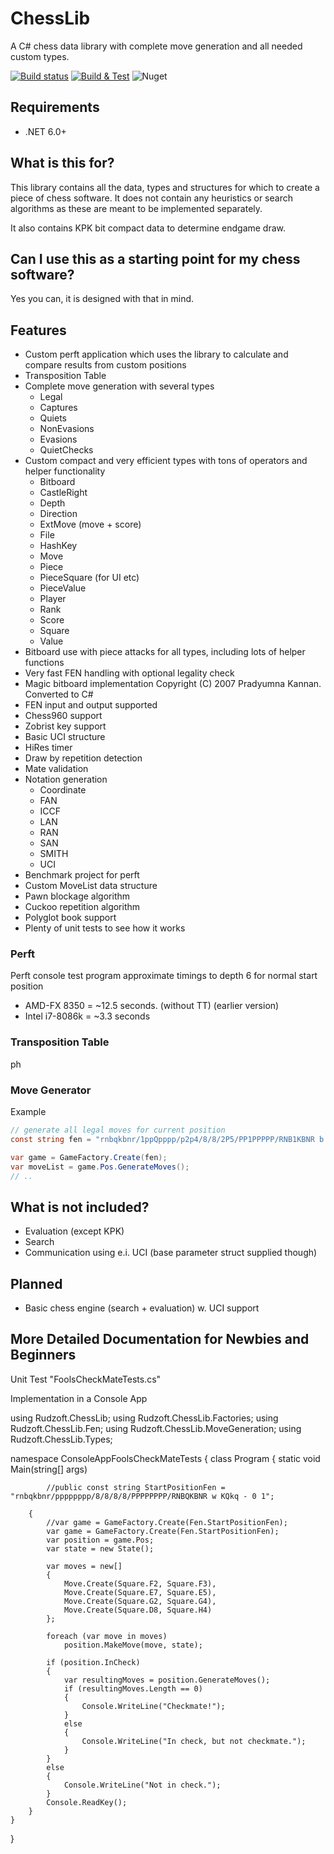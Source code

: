 # ChessLib
A C# chess data library with complete move generation and all needed custom types.

[![Build status](https://ci.appveyor.com/api/projects/status/6dksl8dsq5s1n2uv/branch/master?svg=true)](https://ci.appveyor.com/project/rudzen/chesslib/branch/master)
[![Build & Test](https://github.com/rudzen/ChessLib/actions/workflows/test.yml/badge.svg)](https://github.com/rudzen/ChessLib/actions/workflows/test.yml)
![Nuget](https://img.shields.io/nuget/v/Rudzoft.ChessLib)

## Requirements

* .NET 6.0+

## What is this for?

This library contains all the data, types and structures for which to create a piece of
chess software. It does not contain any heuristics or search algorithms as these
are meant to be implemented separately.

It also contains KPK bit compact data to determine endgame draw.

## Can I use this as a starting point for my chess software?

Yes you can, it is designed with that in mind.

## Features

* Custom perft application which uses the library to calculate and compare results from custom positions
* Transposition Table
* Complete move generation with several types
  * Legal
  * Captures
  * Quiets
  * NonEvasions
  * Evasions
  * QuietChecks
* Custom compact and very efficient types with tons of operators and helper functionality
  * Bitboard
  * CastleRight
  * Depth
  * Direction
  * ExtMove (move + score)
  * File
  * HashKey
  * Move
  * Piece
  * PieceSquare (for UI etc)
  * PieceValue
  * Player
  * Rank
  * Score
  * Square
  * Value
* Bitboard use with piece attacks for all types, including lots of helper functions
* Very fast FEN handling with optional legality check
* Magic bitboard implementation Copyright (C) 2007 Pradyumna Kannan. Converted to C#
* FEN input and output supported
* Chess960 support
* Zobrist key support
* Basic UCI structure
* HiRes timer
* Draw by repetition detection
* Mate validation
* Notation generation
  * Coordinate
  * FAN
  * ICCF
  * LAN
  * RAN
  * SAN
  * SMITH
  * UCI
* Benchmark project for perft
* Custom MoveList data structure
* Pawn blockage algorithm
* Cuckoo repetition algorithm
* Polyglot book support
* Plenty of unit tests to see how it works

### Perft

Perft console test program approximate timings to depth 6 for normal start position

* AMD-FX 8350 = ~12.5 seconds. (without TT) (earlier version)
* Intel i7-8086k = ~3.3 seconds

### Transposition Table

ph

### Move Generator

Example

```c#
// generate all legal moves for current position
const string fen = "rnbqkbnr/1ppQpppp/p2p4/8/8/2P5/PP1PPPPP/RNB1KBNR b KQkq - 1 6";

var game = GameFactory.Create(fen);
var moveList = game.Pos.GenerateMoves();
// ..
```

## What is not included?

* Evaluation (except KPK)
* Search
* Communication using e.i. UCI (base parameter struct supplied though)

## Planned

* Basic chess engine (search + evaluation) w. UCI support

## More Detailed Documentation for Newbies and Beginners

Unit Test "FoolsCheckMateTests.cs"

 Implementation in a Console App
 
using Rudzoft.ChessLib;
using Rudzoft.ChessLib.Factories;
using Rudzoft.ChessLib.Fen;
using Rudzoft.ChessLib.MoveGeneration;
using Rudzoft.ChessLib.Types;

namespace ConsoleAppFoolsCheckMateTests
{
    class Program
    {
        static void Main(string[] args)

            //public const string StartPositionFen = "rnbqkbnr/pppppppp/8/8/8/8/PPPPPPPP/RNBQKBNR w KQkq - 0 1";

        {
            //var game = GameFactory.Create(Fen.StartPositionFen);
            var game = GameFactory.Create(Fen.StartPositionFen);
            var position = game.Pos;
            var state = new State();

            var moves = new[]
            {
                Move.Create(Square.F2, Square.F3),
                Move.Create(Square.E7, Square.E5),
                Move.Create(Square.G2, Square.G4),
                Move.Create(Square.D8, Square.H4)
            };

            foreach (var move in moves)
                position.MakeMove(move, state);

            if (position.InCheck)
            {
                var resultingMoves = position.GenerateMoves();
                if (resultingMoves.Length == 0)
                {
                    Console.WriteLine("Checkmate!");
                }
                else
                {
                    Console.WriteLine("In check, but not checkmate.");
                }
            }
            else
            {
                Console.WriteLine("Not in check.");
            }
            Console.ReadKey();
        }
    }
}
